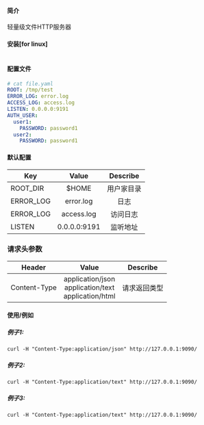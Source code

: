 #### 简介
轻量级文件HTTP服务器

#### 安装[for linux]
```shell

```
#### 配置文件
```yaml
# cat file.yaml
ROOT: /tmp/test
ERROR_LOG: error.log
ACCESS_LOG: access.log
LISTEN: 0.0.0.0:9191
AUTH_USER:
  user1:
    PASSWORD: password1
  user2:
    PASSWORD: password1
```


#### 默认配置
| Key               | Value              |Describe              |
|  ----------       | :-----------:      |   :-----------:      |                    
| ROOT_DIR          | $HOME              |   用户家目录           |
| ERROR_LOG         | error.log          |   日志                |
| ERROR_LOG         | access.log         |   访问日志                |
| LISTEN            | 0.0.0.0:9191       |   监听地址             |


### 请求头参数
| Header               | Value                           |Describe              |
|  ----------       | :-----------:                     |   :-----------:      |                    
| Content-Type      | application/json <br> application/text <br> application/html               |   请求返回类型          |


#### 使用/例如
##### 例子1:
```shell
curl -H "Content-Type:application/json" http://127.0.0.1:9090/
```

##### 例子2:
```shell
curl -H "Content-Type:application/text" http://127.0.0.1:9090/
```

##### 例子3:
```shell
curl -H "Content-Type:application/text" http://127.0.0.1:9090/
```